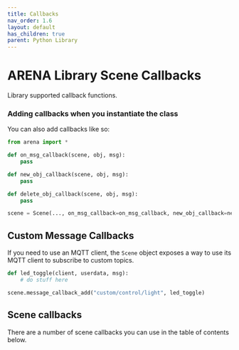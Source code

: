 ```yaml
---
title: Callbacks
nav_order: 1.6
layout: default
has_children: true
parent: Python Library
---
```


# ARENA Library Scene Callbacks

Library supported callback functions.

### Adding callbacks when you instantiate the class

You can also add callbacks like so:

```python
from arena import *

def on_msg_callback(scene, obj, msg):
    pass

def new_obj_callback(scene, obj, msg):
    pass

def delete_obj_callback(scene, obj, msg):
    pass

scene = Scene(..., on_msg_callback=on_msg_callback, new_obj_callback=new_obj_callback, delete_obj_callback=delete_obj_callback)
```

## Custom Message Callbacks

If you need to use an MQTT client, the `Scene` object exposes a way to use its MQTT client to subscribe to custom topics.

```python
def led_toggle(client, userdata, msg):
    # do stuff here

scene.message_callback_add("custom/control/light", led_toggle)
```

## Scene callbacks

There are a number of scene callbacks you can use in the table of contents below.

